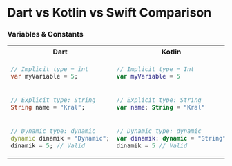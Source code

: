 # Dart vs Kotlin vs Swift Comparison

### Variables & Constants
<table>
<tr>
<th> Dart </th>
<th> Kotlin </th>
<th> Swift </th>
</tr>
<tr>
<td>
  
```dart
// Implicit type = int
var myVariable = 5;
```
  
</td>
<td>

```kotlin
// Implicit type = Int
var myVariable = 5 
```

</td>
<td>
  
```swift
// Implicit type = Int
var myVariable = 5 
```
    
</td>
</tr>
<tr>
<td>
  
```dart
// Explicit type: String
String name = "Kral";
```
  
</td>
<td>

```kotlin
// Explicit type: String
var name: String = "Kral"
```

</td>
<td>
  
```swift
// Explicit type: String
var name: String = "Kral"
```
    
</td>
</tr>
<tr>
<td>
  
```dart
// Dynamic type: dynamic
dynamic dinamik = "Dynamic";
dinamik = 5; // Valid
```
  
</td>
<td>

```kotlin
// Dynamic type: dynamic
var dinamik: dynamic = "String"
dinamik = 5 // Valid
```

</td>
<td>
  
```swift
// Dynamic type: Any
var dinamik: Any = "String"
dinamik = 5 // Valid
```
    
</td>
</tr>
</table>
